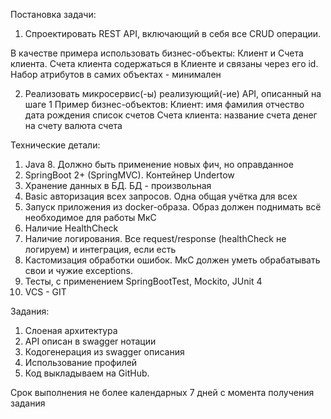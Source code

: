 Постановка задачи: 

1. Спроектировать REST API, включающий в себя все CRUD операции. 

В качестве примера использовать бизнес-объекты: Клиент и Счета клиента. 
Счета клиента содержаться в Клиенте и связаны через его id. 
Набор атрибутов в самих объектах - минимален 

2. Реализовать микросервис(-ы) реализующий(-ие) API, описанный на шаге 1 Пример бизнес-объектов: 
Клиент: имя фамилия отчество дата рождения список счетов 
Счета клиента: название счета денег на счету валюта счета 

Технические детали: 
1. Java 8. Должно быть применение новых фич, но оправданное 
2. SpringBoot 2+ (SpringMVC). Контейнер Undertow 
3. Хранение данных в БД. БД - произвольная 
4. Basic авторизация всех запросов. Одна общая учётка для всех 
5. Запуск приложения из docker-образа. Образ должен поднимать всё необходимое для работы МкС 
6. Наличие HealthCheck 
7. Наличие логирования. Все request/response (healthCheck не логируем) и интеграция, если есть 
8. Кастомизация обработки ошибок. МкС должен уметь обрабатывать свои и чужие exceptions. 
9. Тесты, с применением SpringBootTest, Mockito, JUnit 4 
10. VCS - GIT 

Задания: 
1. Слоеная архитектура 
2. API описан в swagger нотации 
3. Кодогенерация из swagger описания 
4. Использование профилей 
5. Код выкладываем на GitHub. 

Срок выполнения не более календарных 7 дней с момента получения задания